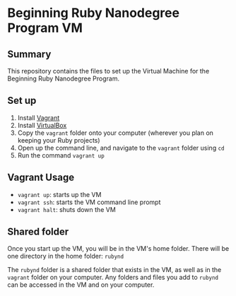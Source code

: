 # Beginning Ruby Nanodegree Program VM

## Summary
This repository contains the files to set up the Virtual Machine
for the Beginning Ruby Nanodegree Program.

## Set up

1. Install [Vagrant](https://www.vagrantup.com/downloads.html)
2. Install [VirtualBox](https://www.virtualbox.org/wiki/Downloads)
3. Copy the `vagrant` folder onto your computer (wherever you plan on keeping your Ruby projects)
4. Open up the command line, and navigate to the `vagrant` folder using `cd`
5. Run the command `vagrant up`

## Vagrant Usage

* `vagrant up`: starts up the VM
* `vagrant ssh`: starts the VM command line prompt
* `vagrant halt`: shuts down the VM

## Shared folder

Once you start up the VM, you will be in the VM's home folder. There will
be one directory in the home folder: `rubynd`

The `rubynd` folder is a shared folder that exists in the VM, as well as in the `vagrant` folder on your computer. Any folders and files you add to `rubynd` can be accessed in the VM and on your computer.
